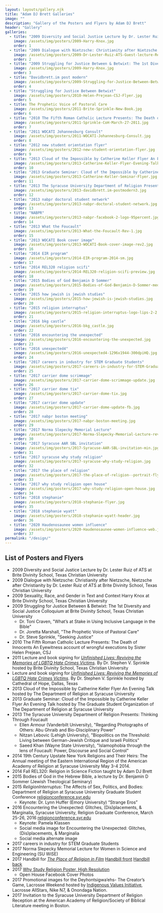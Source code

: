 ```yaml
---
layout: layouts/gallery.njk
title: "Adam DJ Brett Galleries"
image: ""
description: "Gallery of the Posters and Flyers by Adam DJ Brett"
header: "Gallery"
galleries: 
  - title: "2009 Diversity and Social Justice Lecture by Dr. Lester Ruiz of ATS at Brite Divinity School, Texas Christian University"
    image: /assets/img/posters/2009-Harry-Knox.jpg
    order: 1
  - title: "2009 Dialogue with Nietzsche: Christianity after Nietzsche, Nietzsche after Christianity by Dr. Lester Ruiz of ATS at Brite Divinity School, Texas Christian University"
    image: /assets/img/posters/2009-Dr-Lester-Ruiz-ATS-Guest-lecture-Rev-1.jpg
    order: 2
  - title: "2009 Struggling for Justice Between & Betwixt: The 1st Diversity and Social Justice Colloquium at Brite Divinity School, Texas Christian University"
    image: /assets/img/posters/2009-Harry-Knox.jpg
    order: 3
  - title: "Davidbrett.im post modern"
    image: /assets/img/posters/2009-Struggling-for-Justice-Between-Betwixt-march-11-2009.jpg
    order: 4
  - title: "Struggling for Justice Between Betwixt"
    image: /assets/img/posters/2010-Helen-Prejean-CSJ-Flyer.jpg
    order: 5
  - title: The Prophetic Voice of Pastoral Care
    image: /assets/img/posters/2011-Brite-Sprinkle-New-Book.jpg
    order: 6
  - title: "2010 The Fifth Roman Catholic Lecture Presents: The Death of Innocents An Eyewitness account of wrongful executions by Sister Helen Prejean, CSJ"
    image: /assets/img/posters/2011-Sprinkle-CoH-March-27-2011.jpg
    order: 7
  - title: "2011 WOCATI Johannesburg Consult"
    image: /assets/img/posters/2011-WOCATI-Johannesburg-Consult.jpg
    order: 8
  - title: "2012 new student orientation flyer"
    image: /assets/img/posters/2012-new-student-orientation-flyer.jpg
    order: 9
  - title: "2013 Cloud of the Impossible by Catherine Keller Flyer An Evening Talk hosted by The Department of Religion at Syracuse University"
    image: /assets/img/posters/2013-Catherine-Keller-Flyer-Evening-Talk-Final.jpg
    order: 10
  - title: "2013 Graduate Seminar: Cloud of the Impossible by Catherine Keller Flyer An Evening Talk hosted by The Graduate Student Organization of The Department of Religion at Syracuse University"
    image: /assets/img/posters/2013-Catherine-Keller-Seminar-Flyer.jpg
    order: 11
  - title: "2013 The Syracuse University Department of Religion Presents: Thinking Through Foucault"
    image: /assets/img/posters/2013-davidbrett.im-postmodern3.jpg
    order: 12
  - title: "2013 nabpr doctoral student network"
    image: /assets/img/posters/2013-nabpr-doctoral-student-network.jpg
    order: 13
  - title: "NABPR"
    image: /assets/img/posters/2013-nabpr-facebook-2-logo-95percent.jpg
    order: 14
  - title: "2013 What the Foucault"
    image: /assets/img/posters/2013-What-the-Foucault-Rev-1.jpg
    order: 15
  - title: "2013 WOCATI Book cover image"
    image: /assets/img/posters/2013-WOCATI-Book-cover-image-rev2.jpg
    order: 16
  - title: "2014 EIR program"
    image: /assets/img/posters/2014-EIR-program-2014-sm.jpg
    order: 17
  - title: "2014 REL320 religion scifi"
    image: /assets/img/posters/2014-REL320-religion-scifi-preview.jpg
    order: 18
  - title: "2015 Bodies of God Benjamin D Sommer"
    image: /assets/img/posters/2015-Bodies-of-God-Benjamin-D-Sommer-med.jpg
    order: 19
  - title: "2015 how jewish is jewish studies"
    image: /assets/img/posters/2015-how-jewish-is-jewish-studies.jpg
    order: 20
  - title: "2015 religion interruptus"
    image: /assets/img/posters/2015-religion-interruptus-logo-lips-2-2.jpg
    order: 21
  - title: "2016 bkg castle"
    image: /assets/img/posters/2016-bkg_castle.jpg
    order: 22
  - title: "2016 encountering the unexpected"
    image: /assets/img/posters/2016-encountering-the-unexpected.jpg
    order: 23
  - title: "2016 unexpected4"
    image: /assets/img/posters/2016-unexpected4-1296x1944-300dpiHQ.jpg
    order: 24
  - title: "2017 careers in industry for STEM Graduate Students"
    image: /assets/img/posters/2017-careers-in-industry-for-STEM-Graduate-Students.gif
    order: 25
  - title: "2017 carrier dome scrimmage"
    image: /assets/img/posters/2017-carrier-dome-scrimmage-update.jpg
    order: 26
  - title: "2017 carrier dome tix"
    image: /assets/img/posters/2017-carrier-dome-tix.jpg
    order: 27
  - title: "2017 carrier dome update"
    image: /assets/img/posters/2017-carrier-dome-update-fb.jpg
    order: 28
  - title: "2017 nabpr boston meeting"
    image: /assets/img/posters/2017-nabpr-boston-meeting.jpg
    order: 29
  - title: "2017 Norma Slepecky Memorial Lecture"
    image: /assets/img/posters/2017-Norma-Slepecky-Memorial-Lecture-rev3.gif
    order: 30
  - title: "2017 Syracuse AAR SBL invitation"
    image: /assets/img/posters/2017-Syracuse-AAR-SBL-invitation-min.jpg
    order: 31
  - title: "2017 syracuse why study religion"
    image: /assets/img/posters/2017-syracuse-why-study-religion.jpg
    order: 32
  - title: "2017 the place of religion"
    image: /assets/img/posters/2017-the-place-of-religion--portrait-flyer-digital-01.jpg
    order: 33
  - title: "2017 why study religion open house"
    image: /assets/img/posters/2017-why-study-religion-open-house.jpg
    order: 34
  - title: "2018 stephanie"
    image: /assets/img/posters/2018-stephanie-flyer.jpg
    order: 35
  - title: "2018 stephanie wyatt"
    image: /assets/img/posters/2018-stephanie-wyatt-header.jpg
    order: 36
  - title: "2020 Haudenosaunee women influence"
    image: /assets/img/posters/2020-Haudenosaunee-women-influence-web.jpg
    order: 37
permalink: "/design/"
---
```

## List of Posters and Flyers
* 2009 Diversity and Social Justice Lecture by Dr. Lester Ruiz of ATS at Brite Divinity School, Texas Christian University
* 2009 Dialogue with Nietzsche: Christianity after Nietzsche, Nietzsche after Christianity by Dr. Lester Ruiz of ATS at Brite Divinity School, Texas Christian University
* 2009 Sexuality, Race, and Gender in Text and Context Harry Knox at Brite Divinity School, Texas Christian University
* 2009 Struggling for Justice Between & Betwixt: The 1st Diversity and Social Justice Colloquium at Brite Divinity School, Texas Christian University
    - Dr. Toni Craven, "What’s at Stake in Using Inclusive Language in the Bible"
    - Dr. Joretta Marshall, "The Prophetic Voice of Pastoral Care"
    - Dr. Steve Sprinkle, "Seeking Justice"
* 2010 The Fifth Roman Catholic Lecture Presents: The Death of Innocents An Eyewitness account of wrongful executions by Sister Helen Prejean, CSJ
* 2011 Lecture and book signing for [_Unfinished Lives: Reviving the Memories of LGBTQ Hate Crimes Victims_](http://unfinishedlivesblog.com). By Dr. Stephen V. Sprinkle hosted by Brite Divinity School, Texas Christian University
* Lecture and book signing for [_Unfinished Lives: Reviving the Memories of LGBTQ Hate Crimes Victims_](http://unfinishedlivesblog.com). By Dr. Stephen V. Sprinkle hosted by Cathedral of Hope, Dallas, Texas
* 2013 Cloud of the Impossible by Catherine Keller Flyer An Evening Talk hosted by The Department of Religion at Syracuse University
* 2013 Graduate Seminar: Cloud of the Impossible by Catherine Keller Flyer An Evening Talk hosted by The Graduate Student Organization of The Department of Religion at Syracuse University
* 2013 The Syracuse University Department of Religion Presents: Thinking Through Foucault
    - Ellen Armour (Vanderbilt University), "Regarding Photographs of Others: Abu Ghraib and Bio-Disciplinary Power"
    - Nitzan Lebovic (Lehigh University), "Biopolitics on the Threshold: Living between German-Jewish Critique and Israeli Politics"
    - Saeed Khan (Wayne State University), "Islamophobia through the lens of Foucault: Power, Discourse and Social Control"
* 2014 19th Century Upstate New York Religions and Their Heirs: The Annual meeting of the Eastern International Region of the American Academy of Religion at Syracuse University May 3-4 2014.
* 2014 Fall REL320: Religion in Science Fiction taught by Adam DJ Brett
* 2015 Bodies of God in the Hebrew Bible, a lecture by Dr. Benjamin D Sommer (Jewish Theological Seminary)
* 2015 _ReligionInterruptus_: The Affects of Sex, Politics, and Bodies: Department of Religion at Syracuse University Graduate Student Conference [religionconference.syr.edu](http://religionconference.syr.edu)
    - Keynote: Dr. Lynn Huffer (Emory University) “Strange Eros”
* 2016 Encountering the Unexpected: Glitches, (Dis)placements, & Marginalia, Syracuse University, Religion Graduate Conference, March 25-26, 2016  [religionconference.syr.edu](http://religionconference.syr.edu)
    - Keynote: Pamela Klassen
    - Social media image for Encountering the Unexpected: Glitches, (Dis)placements, & Marginalia
    - Social media alternate image
* 2017 careers in industry for STEM Graduate Students
* 2017 Norma Slepecky Memorial Lecture for Women in Science and Engineering (SU WiSE)
* 2017 Handbill for [_The Place of Religion in Film_](https://twitter.com/search?q=%23religioninfilm&src=typd) [Handbill front](https://adamdjbrett.com/assets/img/posters/2017-the-place-of-religion--portrait-flyer-digital-01.jpg) [Handbill back](http://adamdjbrett.com/assets/img/posters/2017-the-place-of-religion--portrait-flyer-digital-02.jpg)
* 2017 [Why Study Religion Poster, High Resolution](https://adamdjbrett.com/assets/img/posters/2017-syracuse-why-study-religion-HQ.png)
  - Open House Facebook Cover Photos
* 2017 Promotional images for the Deyhontsigwa’ehs- The Creator’s Game, Lacrosse Weekend hosted by [Indigenous Values Initiative](http://indigenousvalues.org), Lacrosse AllStars, Nike N7, & Onondaga Nation.
* 2017 Invitation to the Syracuse University Department of Religion Reception at the American Academy of Religion/Society of Biblical Literature meeting in Boston.
